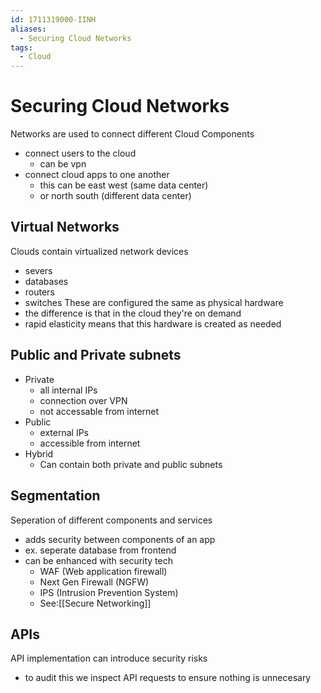 ```yaml
---
id: 1711319000-IINH
aliases:
  - Securing Cloud Networks
tags:
  - Cloud
---
```


# Securing Cloud Networks
Networks are used to connect different Cloud Components 
- connect users to the cloud 
    - can be vpn 
- connect cloud apps to one another
    - this can be east west (same data center) 
    - or north south (different data center) 


## Virtual Networks 
Clouds contain virtualized network devices
- severs 
- databases 
- routers 
- switches 
These are configured the same as physical hardware 
- the difference is that in the cloud they're on demand 
- rapid elasticity means that this hardware is created as needed 

## Public and Private subnets 
- Private 
    - all internal IPs 
    - connection over VPN 
    - not accessable from internet 
- Public 
    - external IPs 
    - accessible from internet 
- Hybrid 
    - Can contain both private and public subnets 


## Segmentation
Seperation of different components and services 
- adds security between components of an app 
- ex. seperate database from frontend 
- can be enhanced with security tech
    - WAF (Web application firewall)
    - Next Gen Firewall (NGFW) 
    - IPS (Intrusion Prevention System)
    - See:[[Secure Networking]] 

## APIs
API implementation can introduce security risks 
- to audit this we inspect API requests to ensure nothing is unnecesary 
